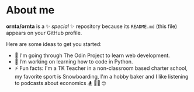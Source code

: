 # About me


**ornta/ornta** is a ✨ _special_ ✨ repository because its `README.md` (this file) appears on your GitHub profile.

Here are some ideas to get you started:

- 🔭 I'm going through The Odin Project to learn web development.
- 🌱 I’m working on learning how to code in Python.
- ⚡ Fun facts: I'm a TK Teacher in a non-classroom based charter school, my favorite sport is Snowboarding, I'm a hobby baker and I like listening to podcasts about economics 🏂 👩‍🏫 🤓
